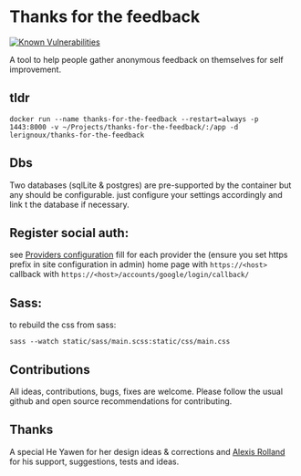 # Thanks for the feedback

[![Known Vulnerabilities](https://snyk.io/test/github/lerignoux/thanks-for-the-feedback/badge.svg?targetFile=requirements.txt)](https://snyk.io/test/github/lerignoux/thanks-for-the-feedback?targetFile=requirements.txt)

A tool to help people gather anonymous feedback on themselves for self improvement.

## tldr
```
docker run --name thanks-for-the-feedback --restart=always -p 1443:8000 -v ~/Projects/thanks-for-the-feedback/:/app -d lerignoux/thanks-for-the-feedback
```

## Dbs
Two databases (sqlLite & postgres) are pre-supported by the container but any should be configurable.
just configure your settings accordingly and link t the database if necessary.


## Register social auth:
see [Providers configuration](http://django-allauth.readthedocs.io/en/latest/providers.html)
fill for each provider the (ensure you set https prefix in site configuration in admin)
home page with `https://<host>`
callback with `https://<host>/accounts/google/login/callback/`

## Sass:
to rebuild the css from sass:

```
sass --watch static/sass/main.scss:static/css/main.css
```

## Contributions
All ideas, contributions, bugs, fixes are welcome. Please follow the usual github and open source recommendations for contributing.

## Thanks
A special He Yawen for her design ideas & corrections and [Alexis Rolland](https://github.com/alexisrolland) for his support, suggestions, tests and ideas.
